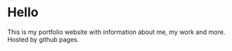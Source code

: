 # Hello
This is my portfolio website with information about me, my work and more. Hosted by github pages.